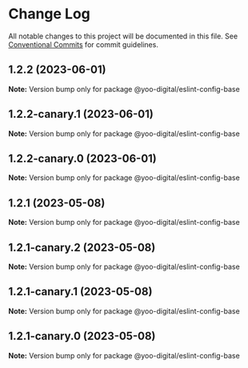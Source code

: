 # Change Log

All notable changes to this project will be documented in this file.
See [Conventional Commits](https://conventionalcommits.org) for commit guidelines.

## 1.2.2 (2023-06-01)

**Note:** Version bump only for package @yoo-digital/eslint-config-base





## 1.2.2-canary.1 (2023-06-01)

**Note:** Version bump only for package @yoo-digital/eslint-config-base





## 1.2.2-canary.0 (2023-06-01)

**Note:** Version bump only for package @yoo-digital/eslint-config-base





## 1.2.1 (2023-05-08)

**Note:** Version bump only for package @yoo-digital/eslint-config-base





## 1.2.1-canary.2 (2023-05-08)

**Note:** Version bump only for package @yoo-digital/eslint-config-base





## 1.2.1-canary.1 (2023-05-08)

**Note:** Version bump only for package @yoo-digital/eslint-config-base





## 1.2.1-canary.0 (2023-05-08)

**Note:** Version bump only for package @yoo-digital/eslint-config-base
